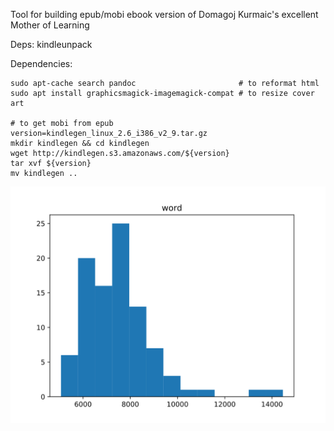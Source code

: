 Tool for building epub/mobi ebook version of Domagoj Kurmaic's excellent Mother of Learning

Deps: kindleunpack

Dependencies:
``` shell
sudo apt-cache search pandoc                       # to reformat html
sudo apt install graphicsmagick-imagemagick-compat # to resize cover art

# to get mobi from epub
version=kindlegen_linux_2.6_i386_v2_9.tar.gz
mkdir kindlegen && cd kindlegen
wget http://kindlegen.s3.amazonaws.com/${version}
tar xvf ${version}
mv kindlegen ..
```

![Chapter Length Distribution](stats/word.svg)

